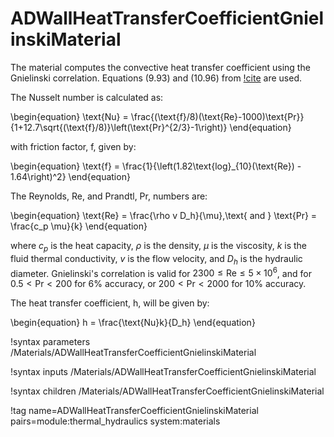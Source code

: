 # ADWallHeatTransferCoefficientGnielinskiMaterial

The material computes the convective heat transfer coefficient using the Gnielinski correlation. Equations (9.93) and (10.96) from [!cite](todreas2021nuclear) are used.

The Nusselt number is calculated as:

\begin{equation}
  \text{Nu} = \frac{(\text{f}/8)(\text{Re}-1000)\text{Pr}}{1+12.7\sqrt{(\text{f}/8)}\left(\text{Pr}^{2/3}-1\right)}
\end{equation}

with friction factor, f, given by:

\begin{equation}
  \text{f} = \frac{1}{\left(1.82\text{log}_{10}(\text{Re}) - 1.64\right)^2}
\end{equation}

The Reynolds, Re, and Prandtl, Pr, numbers are:

\begin{equation}
  \text{Re} = \frac{\rho v D_h}{\mu},\text{ and } \text{Pr} = \frac{c_p \mu}{k}
\end{equation}

where $c_p$ is the heat capacity, $\rho$ is the density, $\mu$ is the viscosity, $k$ is the fluid thermal conductivity, $v$ is the flow velocity, and $D_h$ is the hydraulic diameter. Gnielinski's correlation is valid for $2300\leq\text{Re}\leq 5 \times 10^{6}$, and for $0.5<\text{Pr}<200$ for 6% accuracy, or $200<\text{Pr}<2000$ for 10% accuracy.

The heat transfer coefficient, h, will be given by:

\begin{equation}
  h = \frac{\text{Nu}k}{D_h}
\end{equation}

!syntax parameters /Materials/ADWallHeatTransferCoefficientGnielinskiMaterial

!syntax inputs /Materials/ADWallHeatTransferCoefficientGnielinskiMaterial

!syntax children /Materials/ADWallHeatTransferCoefficientGnielinskiMaterial

!tag name=ADWallHeatTransferCoefficientGnielinskiMaterial pairs=module:thermal_hydraulics system:materials
